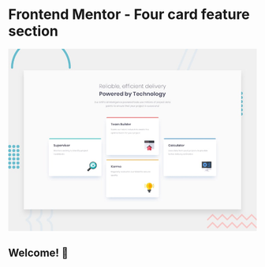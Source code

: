 # Frontend Mentor - Four card feature section

![Design preview for the Four card feature section coding challenge](./design/desktop-preview.jpg)

## Welcome! 👋



